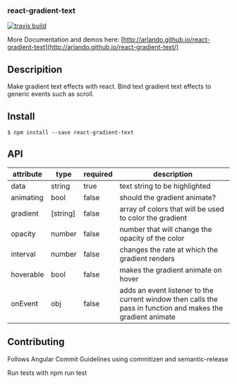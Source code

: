 ### react-gradient-text

[![travis build](https://img.shields.io/travis/arlando/react-gradient-text.svg?style=flat-square)](https://img.shields.io/travis/arlando/react-gradient-text)

More Documentation and demos here: [http://arlando.github.io/react-gradient-text](http://arlando.github.io/react-gradient-text/)

## Descripition

Make gradient text effects with react. Bind text gradient text effects to generic events such as scroll.

## Install

```
$ npm install --save react-gradient-text
```

## API

attribute|type|required|description
---------|----|--------|-----------
data     |string|true  | text string to be highlighted
animating|bool|false  | should the gradient animate?
gradient |[string]|false  | array of colors that will be used to color the gradient
opacity  |number| false | number that will change the opacity of the color
interval |number| false | changes the rate at which the gradient renders
hoverable|bool|false    | makes the gradient animate on hover
onEvent  | obj| false   | adds an event listener to the current window then calls the pass in function and makes the gradient animate

## Contributing

Follows Angular Commit Guidelines using commitizen and semantic-release

Run tests with npm run test


